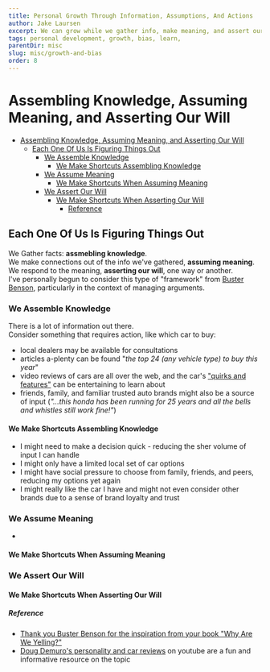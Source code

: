 ```yaml
---
title: Personal Growth Through Information, Assumptions, And Actions
author: Jake Laursen
excerpt: We can grow while we gather info, make meaning, and assert our will
tags: personal development, growth, bias, learn,  
parentDir: misc
slug: misc/growth-and-bias
order: 8
---
```


# Assembling Knowledge, Assuming Meaning, and Asserting Our Will
- [Assembling Knowledge, Assuming Meaning, and Asserting Our Will](#assembling-knowledge-assuming-meaning-and-asserting-our-will)
  - [Each One Of Us Is Figuring Things Out](#each-one-of-us-is-figuring-things-out)
    - [We Assemble Knowledge](#we-assemble-knowledge)
      - [We Make Shortcuts Assembling Knowledge](#we-make-shortcuts-assembling-knowledge)
    - [We Assume Meaning](#we-assume-meaning)
      - [We Make Shortcuts When Assuming Meaning](#we-make-shortcuts-when-assuming-meaning)
    - [We Assert Our Will](#we-assert-our-will)
      - [We Make Shortcuts When Asserting Our Will](#we-make-shortcuts-when-asserting-our-will)
        - [Reference](#reference)


## Each One Of Us Is Figuring Things Out
We Gather facts: **assmebling knowledge**.  
We make connections out of the info we've gathered, **assuming meaning**.  
We respond to the meaning, **asserting our will**, one way or another.   
I've personally begun to consider this type of "framework" from [Buster Benson](#reference), particularly in the context of managing arguments.  

### We Assemble Knowledge
There is a lot of information out there.  
Consider something that requires action, like which car to buy:
- local dealers may be available for consultations
- articles a-plenty can be found "_the top 24 (any vehicle type) to buy this year_"
- video reviews of cars are all over the web, and the car's ["quirks and features"](https://www.youtube.com/@DougDeMuro) can be entertaining to learn about
- friends, family, and familiar trusted auto brands might also be a source of input (_"...this honda has been running for 25 years and all the bells and whistles still work fine!"_)
#### We Make Shortcuts Assembling Knowledge
- I might need to make a decision quick - reducing the sher volume of input I can handle
- I might only have a limited local set of car options
- I might have social pressure to choose from family, friends, and peers, reducing my options yet again
- I might really like the car I have and might not even consider other brands due to a sense of brand loyalty and trust

### We Assume Meaning
- 
#### We Make Shortcuts When Assuming Meaning

### We Assert Our Will
#### We Make Shortcuts When Asserting Our Will


##### Reference
- [Thank you Buster Benson for the inspiration from your book "Why Are We Yelling?"](https://busterbenson.com/whyareweyelling/)   
- [Doug Demuro's personality and car reviews](https://www.youtube.com/@DougDeMuro) on youtube are a fun and informative resource on the topic